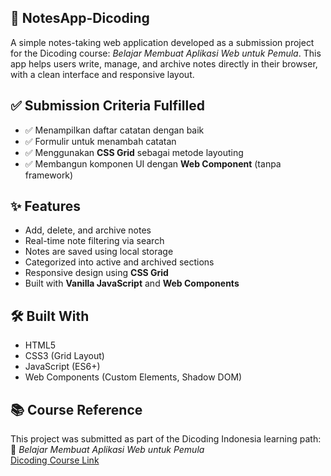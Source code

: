 ## 📒 NotesApp-Dicoding
A simple notes-taking web application developed as a submission project for the Dicoding course: _Belajar Membuat Aplikasi Web untuk Pemula_. This app helps users write, manage, and archive notes directly in their browser, with a clean interface and responsive layout.

## **✅ Submission Criteria Fulfilled**
- ✅ Menampilkan daftar catatan dengan baik
- ✅ Formulir untuk menambah catatan
- ✅ Menggunakan **CSS Grid** sebagai metode layouting
- ✅ Membangun komponen UI dengan **Web Component** (tanpa framework)

## **✨ Features**
- Add, delete, and archive notes
- Real-time note filtering via search
- Notes are saved using local storage
- Categorized into active and archived sections
- Responsive design using **CSS Grid**
- Built with **Vanilla JavaScript** and **Web Components**

## **🛠️ Built With**
- HTML5
- CSS3 (Grid Layout)
- JavaScript (ES6+)
- Web Components (Custom Elements, Shadow DOM)

## **📚 Course Reference**
This project was submitted as part of the Dicoding Indonesia learning path:  
🔗 _Belajar Membuat Aplikasi Web untuk Pemula_  
[Dicoding Course Link](https://www.dicoding.com/academies/163)
